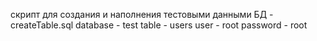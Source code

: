 скрипт для создания и наполнения тестовыми данными БД - createTable.sql
database - test
table - users
user - root
password - root